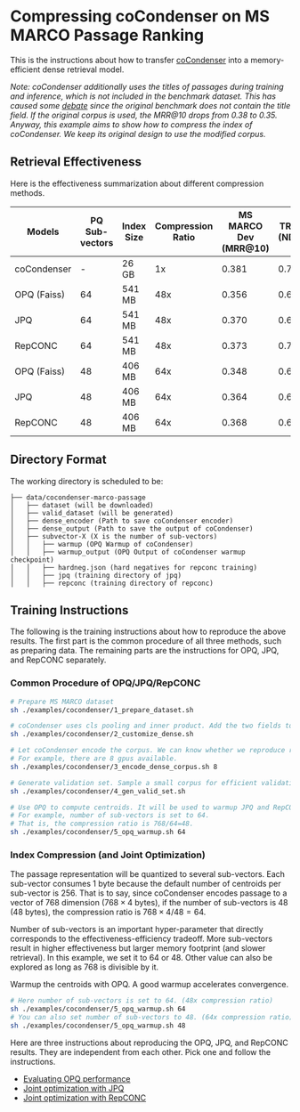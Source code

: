 # Compressing coCondenser on MS MARCO Passage Ranking

This is the instructions about how to transfer [coCondenser](https://arxiv.org/pdf/2108.0..pdf) into a memory-efficient dense retrieval model. 

*Note: coCondenser additionally uses the titles of passages during training and inference, which is not included in the benchmark dataset. This has caused some [debate](https://huggingface.co/sentence-transformers/msmarco-bert-co-condensor) since the original benchmark does not contain the title field. If the original corpus is used, the MRR@10 drops from 0.38 to 0.35. Anyway, this example aims to show how to compress the index of coCondenser. We keep its original design to use the modified corpus.*

## Retrieval Effectiveness

Here is the effectiveness summarization about different compression methods.

| Models      | PQ Sub-vectors| Index Size  | Compression Ratio | MS MARCO Dev (MRR@10) | TREC 19 DL (NDCG@10) | TREC 20 DL (NDCG@10)
| ----------- | ----------- | ----------- | ----------- | ----------- | ----------- | ----------- |
| coCondenser | -  | 26 GB  | 1x  | 0.381 | 0.712 | 0.680 |
| OPQ (Faiss) | 64 | 541 MB | 48x | 0.356 | 0.672 | 0.642 | 
| JPQ         | 64 | 541 MB | 48x | 0.370 | 0.693 | 0.675 | 
| RepCONC     | 64 | 541 MB | 48x | 0.373 | 0.705 | 0.692 | 
| OPQ (Faiss) | 48 | 406 MB | 64x | 0.348 | 0.688 | 0.650 | 
| JPQ         | 48 | 406 MB | 64x | 0.364 | 0.678 | 0.669 | 
| RepCONC     | 48 | 406 MB | 64x | 0.368 | 0.679 | 0.676 | 


##  Directory Format

The working directory is scheduled to be:

```
├── data/cocondenser-marco-passage
│   ├── dataset (will be downloaded)
│   ├── valid_dataset (will be generated)
│   ├── dense_encoder (Path to save coCondenser encoder)
│   ├── dense_output (Path to save the output of coCondenser)
│   ├── subvector-X (X is the number of sub-vectors)
│   │   ├── warmup (OPQ Warmup of coCondenser)
│   │   ├── warmup_output (OPQ Output of coCondenser warmup checkpoint)
│   │   ├── hardneg.json (hard negatives for repconc training)
│   │   ├── jpq (training directory of jpq)
│   │   ├── repconc (training directory of repconc)
```

## Training Instructions

The following is the training instructions about how to reproduce the above results. The first part is the common procedure of all three methods, such as preparing data. The remaining parts are the instructions for OPQ, JPQ, and RepCONC separately. 

### Common Procedure of OPQ/JPQ/RepCONC

```bash
# Prepare MS MARCO dataset
sh ./examples/cocondenser/1_prepare_dataset.sh

# coCondenser uses cls pooling and inner product. Add the two fields to the config.json and save the model.
sh ./examples/cocondenser/2_customize_dense.sh

# Let coCondenser encode the corpus. We can know whether we reproduce right. And the corpus encoding can be reused by warmup process or JPQ training process.
# For example, there are 8 gpus available.
sh ./examples/cocondenser/3_encode_dense_corpus.sh 8

# Generate validation set. Sample a small corpus for efficient validation during training.
sh ./examples/cocondenser/4_gen_valid_set.sh

# Use OPQ to compute centroids. It will be used to warmup JPQ and RepCONC.
# For example, number of sub-vectors is set to 64.
# That is, the compression ratio is 768/64=48. 
sh ./examples/cocondenser/5_opq_warmup.sh 64
```

### Index Compression (and Joint Optimization)

The passage representation will be quantized to several sub-vectors. Each sub-vector consumes $1$ byte because the default number of centroids per sub-vector is $256$. 
That is to say, since coCondenser encodes passage to a vector of $768$ dimension ($768 \times 4$ bytes), if the number of sub-vectors is $48$ ($48$ bytes), the compression ratio is $768 \times 4/48 = 64$.

Number of sub-vectors is an important hyper-parameter that directly corresponds to the effectiveness-efficiency tradeoff. More sub-vectors result in higher effectiveness but larger memory footprint (and slower retrieval). In this example, we set it to $64$ or $48$. Other value can also be explored as long as 768 is divisible by it.

Warmup the centroids with OPQ. A good warmup accelerates convergence. 
```bash
# Here number of sub-vectors is set to 64. (48x compression ratio)
sh ./examples/cocondenser/5_opq_warmup.sh 64
# You can also set number of sub-vectors to 48. (64x compression ratio)
sh ./examples/cocondenser/5_opq_warmup.sh 48
```

Here are three instructions about reproducing the OPQ, JPQ, and RepCONC results. They are independent from each other. Pick one and follow the instructions.
- [Evaluating OPQ performance](./opq)
- [Joint optimization with JPQ](./jpq)
- [Joint optimization with RepCONC](./repconc)
